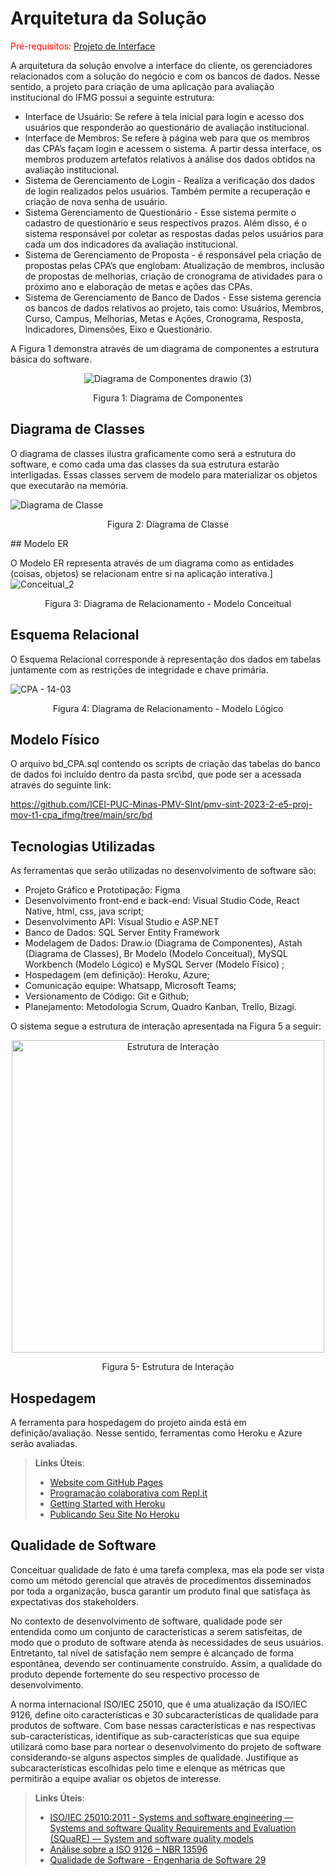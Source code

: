 # Arquitetura da Solução

<span style="color:red">Pré-requisitos: <a href="3-Projeto de Interface.md"> Projeto de Interface</a></span>

A arquitetura da solução envolve a interface do cliente, os gerenciadores relacionados com a solução do negócio e com os bancos de dados. Nesse sentido, a projeto para criação de uma aplicação para avaliação institucional do IFMG possui a seguinte estrutura:
 
- Interface de Usuário: Se refere à tela inicial para login e acesso dos usuários que responderão ao questionário de avaliação institucional.
- Interface de Membros: Se refere à página web para que os membros das CPA’s façam login e acessem o sistema. A partir dessa interface, os membros produzem artefatos relativos à análise dos dados obtidos na avaliação institucional. 
- Sistema de Gerenciamento de Login - Realiza a verificação dos dados de login realizados pelos usuários. Também permite a recuperação e criação de nova senha de usuário. 
- Sistema Gerenciamento de Questionário - Esse sistema permite o cadastro de questionário e seus respectivos prazos. Além disso, é o sistema responsável por coletar as respostas dadas pelos usuários para cada um dos indicadores da avaliação institucional.  
- Sistema de Gerenciamento de Proposta - é responsável pela criação de propostas pelas CPA’s que englobam: Atualização de membros, inclusão de propostas de melhorias, criação de cronograma de atividades para o próximo ano e elaboração de metas e ações das CPAs.  
- Sistema de Gerenciamento de Banco de Dados - Esse sistema gerencia os bancos de dados relativos ao projeto, tais como: Usuários, Membros, Curso, Campus, Melhorias, Metas e Ações, Cronograma, Resposta, Indicadores, Dimensões, Eixo e Questionário. 

A Figura 1 demonstra através de um diagrama de componentes a estrutura básica do software. 


<div align="center">
 
![Diagrama de Componentes drawio (3)](https://github.com/ICEI-PUC-Minas-PMV-SInt/pmv-sint-2023-2-e5-proj-mov-t1-cpa_ifmg/assets/49229699/58a4860a-3c02-439d-a2e9-85907caab355)

</div>
<p align = "center">Figura 1: Diagrama de Componentes</p>

## Diagrama de Classes

O diagrama de classes ilustra graficamente como será a estrutura do software, e como cada uma das classes da sua estrutura estarão interligadas. Essas classes servem de modelo para materializar os objetos que executarão na memória.

![Diagrama de Classe](https://github.com/ICEI-PUC-Minas-PMV-SInt/pmv-sint-2023-2-e5-proj-mov-t1-cpa_ifmg/assets/49229699/011acda2-c3ce-48c1-80c1-18293c8fd67d)
<p align = "center">Figura 2: Diagrama de Classe</p>
## Modelo ER

O Modelo ER representa através de um diagrama como as entidades (coisas, objetos) se relacionam entre si na aplicação interativa.]
![Conceitual_2](https://github.com/ICEI-PUC-Minas-PMV-SInt/pmv-sint-2023-2-e5-proj-mov-t1-cpa_ifmg/assets/49229699/345e8448-21dd-476f-8e70-200965280d54)
<p align = "center">Figura 3: Diagrama de Relacionamento - Modelo Conceitual</p>


## Esquema Relacional

O Esquema Relacional corresponde à representação dos dados em tabelas juntamente com as restrições de integridade e chave primária.

 ![CPA - 14-03](https://github.com/ICEI-PUC-Minas-PMV-SInt/pmv-sint-2023-2-e5-proj-mov-t1-cpa_ifmg/assets/49229699/c0883b3d-767b-48c6-92fc-66babc6e9ee0)

<p align = "center">Figura 4: Diagrama de Relacionamento - Modelo Lógico</p>

## Modelo Físico

O arquivo bd_CPA.sql contendo os scripts de criação das tabelas do banco de dados foi incluído dentro da pasta src\bd, que pode ser a acessada através do seguinte link:

https://github.com/ICEI-PUC-Minas-PMV-SInt/pmv-sint-2023-2-e5-proj-mov-t1-cpa_ifmg/tree/main/src/bd

## Tecnologias Utilizadas


As ferramentas que serão utilizadas no desenvolvimento de software são:

- Projeto Gráfico e Prototipação: Figma
- Desenvolvimento front-end e back-end: Visual Studio Code, React Native, html, css, java script;
- Desenvolvimento API: Visual Studio e ASP.NET
- Banco de Dados: SQL Server Entity Framework
- Modelagem de Dados: Draw.io (Diagrama de Componentes), Astah (Diagrama de Classes), Br Modelo (Modelo Conceitual),  MySQL Workbench (Modelo Lógico) e MySQL Server (Modelo Físico) ;
- Hospedagem (em definição): Heroku, Azure;
- Comunicação equipe: Whatsapp, Microsoft Teams;
- Versionamento de Código: Git e Github;
- Planejamento: Metodologia Scrum, Quadro Kanban, Trello, Bizagi.


O sistema segue a estrutura de interação apresentada na Figura 5 a seguir:
<div align="center">
 
<img width="500" alt="Estrutura de Interação" src="https://github.com/ICEI-PUC-Minas-PMV-SInt/pmv-sint-2023-2-e5-proj-mov-t1-cpa_ifmg/assets/49229699/747110c0-c28f-4a6c-927d-35852ae3433c">

</div>
<p align = "center">Figura 5- Estrutura de Interação</p>


## Hospedagem

A ferramenta para hospedagem do projeto ainda está em definição/avaliação. Nesse sentido, ferramentas como Heroku e Azure serão avaliadas. 

> **Links Úteis**:
>
> - [Website com GitHub Pages](https://pages.github.com/)
> - [Programação colaborativa com Repl.it](https://repl.it/)
> - [Getting Started with Heroku](https://devcenter.heroku.com/start)
> - [Publicando Seu Site No Heroku](http://pythonclub.com.br/publicando-seu-hello-world-no-heroku.html)

## Qualidade de Software

Conceituar qualidade de fato é uma tarefa complexa, mas ela pode ser vista como um método gerencial que através de procedimentos disseminados por toda a organização, busca garantir um produto final que satisfaça às expectativas dos stakeholders.

No contexto de desenvolvimento de software, qualidade pode ser entendida como um conjunto de características a serem satisfeitas, de modo que o produto de software atenda às necessidades de seus usuários. Entretanto, tal nível de satisfação nem sempre é alcançado de forma espontânea, devendo ser continuamente construído. Assim, a qualidade do produto depende fortemente do seu respectivo processo de desenvolvimento.

A norma internacional ISO/IEC 25010, que é uma atualização da ISO/IEC 9126, define oito características e 30 subcaracterísticas de qualidade para produtos de software.
Com base nessas características e nas respectivas sub-características, identifique as sub-características que sua equipe utilizará como base para nortear o desenvolvimento do projeto de software considerando-se alguns aspectos simples de qualidade. Justifique as subcaracterísticas escolhidas pelo time e elenque as métricas que permitirão a equipe avaliar os objetos de interesse.

> **Links Úteis**:
>
> - [ISO/IEC 25010:2011 - Systems and software engineering — Systems and software Quality Requirements and Evaluation (SQuaRE) — System and software quality models](https://www.iso.org/standard/35733.html/)
> - [Análise sobre a ISO 9126 – NBR 13596](https://www.tiespecialistas.com.br/analise-sobre-iso-9126-nbr-13596/)
> - [Qualidade de Software - Engenharia de Software 29](https://www.devmedia.com.br/qualidade-de-software-engenharia-de-software-29/18209/)
